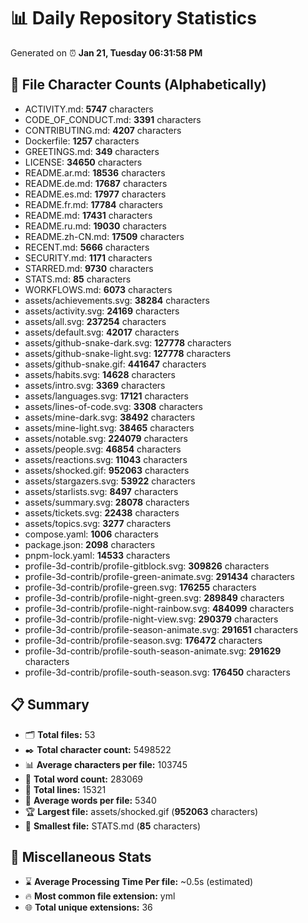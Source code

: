 # 📊 Daily Repository Statistics
Generated on ⏰ **Jan 21, Tuesday 06:31:58 PM**

## 📂 File Character Counts (Alphabetically)
- ACTIVITY.md: **5747** characters
- CODE_OF_CONDUCT.md: **3391** characters
- CONTRIBUTING.md: **4207** characters
- Dockerfile: **1257** characters
- GREETINGS.md: **349** characters
- LICENSE: **34650** characters
- README.ar.md: **18536** characters
- README.de.md: **17687** characters
- README.es.md: **17977** characters
- README.fr.md: **17784** characters
- README.md: **17431** characters
- README.ru.md: **19030** characters
- README.zh-CN.md: **17509** characters
- RECENT.md: **5666** characters
- SECURITY.md: **1171** characters
- STARRED.md: **9730** characters
- STATS.md: **85** characters
- WORKFLOWS.md: **6073** characters
- assets/achievements.svg: **38284** characters
- assets/activity.svg: **24169** characters
- assets/all.svg: **237254** characters
- assets/default.svg: **42017** characters
- assets/github-snake-dark.svg: **127778** characters
- assets/github-snake-light.svg: **127778** characters
- assets/github-snake.gif: **441647** characters
- assets/habits.svg: **14628** characters
- assets/intro.svg: **3369** characters
- assets/languages.svg: **17121** characters
- assets/lines-of-code.svg: **3308** characters
- assets/mine-dark.svg: **38492** characters
- assets/mine-light.svg: **38465** characters
- assets/notable.svg: **224079** characters
- assets/people.svg: **46854** characters
- assets/reactions.svg: **11043** characters
- assets/shocked.gif: **952063** characters
- assets/stargazers.svg: **53922** characters
- assets/starlists.svg: **8497** characters
- assets/summary.svg: **28078** characters
- assets/tickets.svg: **22438** characters
- assets/topics.svg: **3277** characters
- compose.yaml: **1006** characters
- package.json: **2098** characters
- pnpm-lock.yaml: **14533** characters
- profile-3d-contrib/profile-gitblock.svg: **309826** characters
- profile-3d-contrib/profile-green-animate.svg: **291434** characters
- profile-3d-contrib/profile-green.svg: **176255** characters
- profile-3d-contrib/profile-night-green.svg: **289849** characters
- profile-3d-contrib/profile-night-rainbow.svg: **484099** characters
- profile-3d-contrib/profile-night-view.svg: **290379** characters
- profile-3d-contrib/profile-season-animate.svg: **291651** characters
- profile-3d-contrib/profile-season.svg: **176472** characters
- profile-3d-contrib/profile-south-season-animate.svg: **291629** characters
- profile-3d-contrib/profile-south-season.svg: **176450** characters

## 📋 Summary
- 🗂️ **Total files:** 53
- ✒️ **Total character count:** 5498522
- 📊 **Average characters per file:** 103745
- 📝 **Total word count:** 283069
- 🧾 **Total lines:** 15321
- 📐 **Average words per file:** 5340
- 🏆 **Largest file:** assets/shocked.gif (**952063** characters)
- 🥉 **Smallest file:** STATS.md (**85** characters)

## 🌟 Miscellaneous Stats
- ⌛ **Average Processing Time Per file:** ~0.5s (estimated)
- 🔥 **Most common file extension:** yml
- 🌐 **Total unique extensions:** 36
